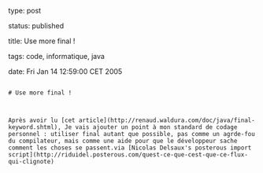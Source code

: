 type: post
status: published
title: Use more final !
tags: code, informatique, java
date: Fri Jan 14 12:59:00 CET 2005
~~~~~~
# Use more final !

Après avoir lu [cet article](http://renaud.waldura.com/doc/java/final-keyword.shtml), Je vais ajouter un point à mon standard de codage personnel : utiliser final autant que possible, pas comme un agrde-fou du compilateur, mais comme une aide pour que le développeur sache comment les choses se passent.via [Nicolas Delsaux's posterous import script](http://riduidel.posterous.com/quest-ce-que-cest-que-ce-flux-qui-clignote)